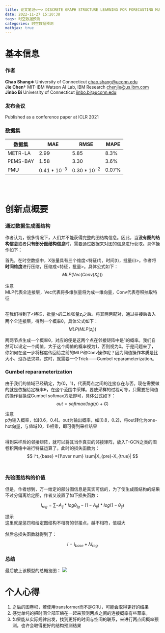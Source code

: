 ```yaml
---
title: 论文笔记<一> DISCRETE GRAPH STRUCTURE LEARNING FOR FORECASTING MULTIPLE TIME SERIES
date: 2022-11-27 15:20:38
tags: 时空数据预测
categories: 时空数据预测
mathjax: true
---
```


# 基本信息
### 作者
**Chao Shang∗** University of Connecticut chao.shang@uconn.edu   
**Jie Chen†** MIT-IBM Watson AI Lab, IBM Research chenjie@us.ibm.com  
**Jinbo Bi** University of Connecticut jinbo.bi@uconn.edu
### 发布会议
Published as a conference paper at ICLR 2021
### 数据集
| 数据集| MAE | RMSE | MAPE|
| ----------- | ----------- | ----------- | ----------- |
| METR-LA | $2.99$ |$5.85$|$8.3\%$|
| PEMS-BAY| $1.58$  |$3.30$|$3.6\%$|
| PMU | $0.41*10^{-3}$ |$0.30*10^{-2}$|$0.07\%$|   

<br/>
<br/>
 
# 创新点概要
### 通过数据生成图结构
作者认为，很多情况下，人们并不能获得完整的图结构信息。因此，当**没有图的结构信息**或者**只有部分图结构信息**时，需要通过数据来对图的信息进行获取。具体操作如下：

 首先，在时空数据中，X张量具有三个维度<特征(f)，时间(t)，批量(i)>。作者将**时间维度**进行压缩，压缩成<特征，批量>。具体公式如下：
$$
MLP(Vec(Conv(X_i)))
$$

<!---黄色-->
<div class="wy">
  <div class="t">
    注意
  </div>
  <div class="c">
    MLP代表全连接层，Vec代表将多维张量将为成一维向量，Conv代表卷积抽取特征
  </div>
</div>

<br/>

在我们得到了<特征，批量>的二维张量$z_i$之后。将其两两配对，通过拼接后丢入两个全连接层，得到一个概率θ，具体公式如下：
$$
MLP(MLP(z_i))
$$


两两节点生成一个概率θ，对应的便是这两个点在邻接矩阵中是1的概率。我们自然可以设定一个阈值，大于这个阈值的概率视为1，否则视为0。于是问题来了，你如何在这一步将梯度传回给之前的MLP和Conv操作呢？因为阈值操作本质是比大小，没办法求导。这时，就需要一个Trick——Gumbel reparameterization。

### Gumbel reparameterization
由于我们的值域已经确定，为{0，1}，代表两点之间的连接存在与否。现在需要做的就是依据给定概率θ，在这个范围中采样。要使采样的过程可导，只需要把阈值的操作替换成Gumbel softmax方法即可，具体公式如下：
$$
out = softmax(log(p)+G) 
$$
<!---黄色-->
<div class="wy">
  <div class="t">
    注意
  </div>
  <div class="c">
    p为输入概率，如[0.6，0.4]。out为输出概率，如[0.8，0.2]，将out转化为one-hot向量，与值域{0，1}相乘，即可得到采样结果
  </div>
</div>
<br/>

得到采样后的邻接矩阵，就可以将其当作真实的邻接矩阵，放入T-GCN之类的图卷积网络中进行特征运算了。此时的损失函数为：
$$
l^t_{base} ={1\over num} \sum|X_{pre}-X_{true}|
$$
<br/>

### 先验图结构的价值
但是，作者想到，万一给定的部分图信息是真实可信的，为了使生成图结构的结果不过分偏离给定图，作者又设置了如下损失函数：

$$
l_{reg}=\sum -A_{ij}*logθ_{ig}-(1-A_{ij})*log(1-θ_{ij})
$$

<!---绿色--->
<div class="wg">
  <div class="t">
    提示
  </div>
  <div class="c">
    这里就是惩罚和给定图结构不相符的邻接点，越不相符，值越大
  </div>
</div>
<br/>
然后总损失函数就得到了：

$$
l=l_{base}+\lambda l_{reg}
$$

### 总结
最后放上该模型的总概览图：
![](https://zcq-hexo.oss-cn-hangzhou.aliyuncs.com/img/20221127191548.png)
<br/>
 
# 个人心得
1. 之后的图卷积，若使用transformer而不是GRU，可能会取得更好的结果
2. 感觉单纯的把时间全部压缩在一起来预测两点之间的连接概率有些草率。
3. 如果能从实际规律出发，找到更好的时间与空间的联系，来进行两点间概率预测。也许会取得更好的结构预测结果